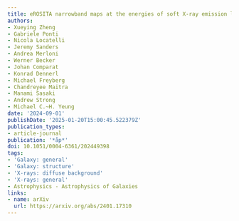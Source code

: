 ```yaml
---
title: eROSITA narrowband maps at the energies of soft X-ray emission lines
authors:
- Xueying Zheng
- Gabriele Ponti
- Nicola Locatelli
- Jeremy Sanders
- Andrea Merloni
- Werner Becker
- Johan Comparat
- Konrad Dennerl
- Michael Freyberg
- Chandreyee Maitra
- Manami Sasaki
- Andrew Strong
- Michael C.~H. Yeung
date: '2024-09-01'
publishDate: '2025-01-20T15:00:45.522379Z'
publication_types:
- article-journal
publication: '*åp*'
doi: 10.1051/0004-6361/202449398
tags:
- 'Galaxy: general'
- 'Galaxy: structure'
- 'X-rays: diffuse background'
- 'X-rays: general'
- Astrophysics - Astrophysics of Galaxies
links:
- name: arXiv
  url: https://arxiv.org/abs/2401.17310
---
```

